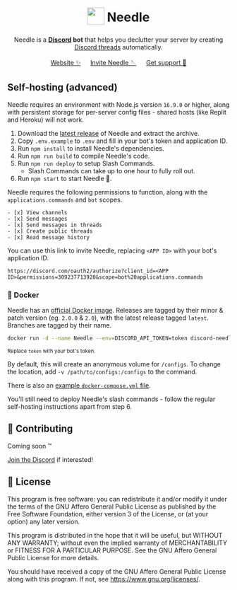 <div align="center">
   <h1>
      <sub>
         <a href="#"><img src="https://raw.githubusercontent.com/MarcusOtter/discord-needle/main/branding/logo-64x64.png" height="39" width="39"></a>
      </sub>
      Needle
   </h1>
   Needle is a <b><a href="https://discord.com/">Discord</a> bot</b> that helps you declutter your server by creating <a href="https://support.discord.com/hc/en-us/articles/4403205878423-Threads-FAQ">Discord threads</a> automatically.
   <br/><br/>
   <a href="https://needle.gg">Website ✨</a> &emsp; <a href="https://needle.gg/invite">Invite Needle 🪡</a> &emsp; <a href="https://needle.gg/chat">Get support 💬</a>
</div>

## Self-hosting (advanced)

Needle requires an environment with Node.js version `16.9.0` or higher, along with persistent storage for per-server config files - shared hosts (like Replit and Heroku) will not work.

1. Download the [latest release](https://github.com/MarcusOtter/discord-needle/releases/latest) of Needle and extract the archive.
2. Copy `.env.example` to `.env` and fill in your bot's token and application ID.
3. Run `npm install` to install Needle's dependencies.
4. Run `npm run build` to compile Needle's code.
5. Run `npm run deploy` to setup Slash Commands.
    - Slash Commands can take up to one hour to fully roll out.
6. Run `npm start` to start Needle :tada:.

Needle requires the following permissions to function, along with the `applications.commands` and `bot` scopes.

    - [x] View channels
    - [x] Send messages
    - [x] Send messages in threads
    - [x] Create public threads
    - [x] Read message history

You can use this link to invite Needle, replacing `<APP ID>` with your bot's application ID.

```
https://discord.com/oauth2/authorize?client_id=<APP ID>&permissions=309237713920&scope=bot%20applications.commands
```

### 🐳 Docker

Needle has an [official Docker image](https://github.com/MarcusOtter/discord-needle/pkgs/container/discord-needle). Releases are tagged by their minor & patch version (eg. `2.0.0` & `2.0`), with the latest release tagged `latest`. Branches are tagged by their name.

```sh
docker run -d --name Needle --env=DISCORD_API_TOKEN=token discord-needle ghcr.io/MarcusOtter/discord-needle:latest
```

<sub>Replace `token` with your bot's token.</sub>

By default, this will create an anonymous volume for `/configs`. To change the location, add `-v /path/to/configs:/configs` to the command.

There is also an [example `docker-compose.yml` file](https://raw.githubusercontent.com/MarcusOtter/discord-needle/main/docker-compose.yml).

You'll still need to deploy Needle's slash commands - follow the regular self-hosting instructions apart from step 6.

## 🤝 Contributing

Coming soon :tm:

[Join the Discord](https://needle.gg/chat) if interested!

## 📜 License

This program is free software: you can redistribute it and/or modify
it under the terms of the GNU Affero General Public License as published by
the Free Software Foundation, either version 3 of the License, or (at
your option) any later version.

This program is distributed in the hope that it will be useful,
but WITHOUT ANY WARRANTY; without even the implied warranty of
MERCHANTABILITY or FITNESS FOR A PARTICULAR PURPOSE. See the
GNU Affero General Public License for more details.

You should have received a copy of the GNU Affero General Public License
along with this program. If not, see <https://www.gnu.org/licenses/>.
